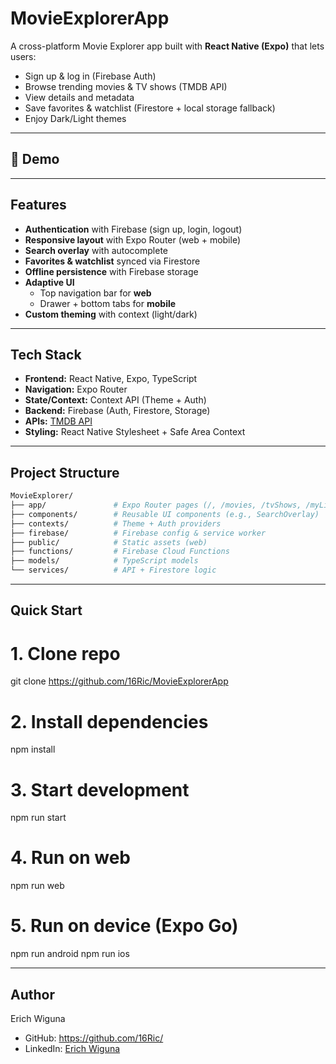 # MovieExplorerApp  

A cross-platform Movie Explorer app built with **React Native (Expo)** that lets users:  

- Sign up & log in (Firebase Auth)  
- Browse trending movies & TV shows (TMDB API)  
- View details and metadata  
- Save favorites & watchlist (Firestore + local storage fallback)    
- Enjoy Dark/Light themes  

---

## 📸 Demo  
 

---

## Features  

- **Authentication** with Firebase (sign up, login, logout)  
- **Responsive layout** with Expo Router (web + mobile)  
- **Search overlay** with autocomplete  
- **Favorites & watchlist** synced via Firestore  
- **Offline persistence** with Firebase storage  
- **Adaptive UI**  
  - Top navigation bar for **web**  
  - Drawer + bottom tabs for **mobile**  
- **Custom theming** with context (light/dark) 

---

## Tech Stack  

- **Frontend:** React Native, Expo, TypeScript  
- **Navigation:** Expo Router  
- **State/Context:** Context API (Theme + Auth)  
- **Backend:** Firebase (Auth, Firestore, Storage)  
- **APIs:** [TMDB API](https://www.themoviedb.org/documentation/api)  
- **Styling:** React Native Stylesheet + Safe Area Context  

---

## Project Structure  

```bash
MovieExplorer/
├── app/               # Expo Router pages (/, /movies, /tvShows, /myList, /settings, /login, /signup)
├── components/        # Reusable UI components (e.g., SearchOverlay)
├── contexts/          # Theme + Auth providers
├── firebase/          # Firebase config & service worker
├── public/            # Static assets (web)
├── functions/         # Firebase Cloud Functions
├── models/            # TypeScript models
└── services/          # API + Firestore logic
```

---

## Quick Start
# 1. Clone repo
git clone https://github.com/16Ric/MovieExplorerApp

# 2. Install dependencies
npm install

# 3. Start development
npm run start

# 4. Run on web
npm run web

# 5. Run on device (Expo Go)
npm run android
npm run ios

---

## Author

Erich Wiguna
- GitHub: https://github.com/16Ric/
- LinkedIn: [Erich Wiguna](https://www.linkedin.com/in/erich-wiguna-764b70333/)


